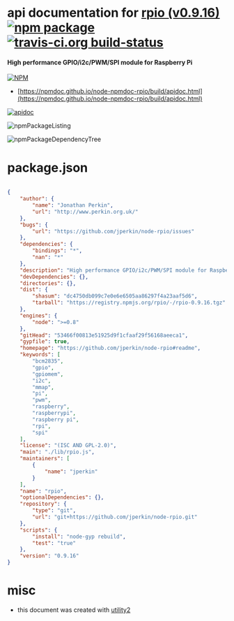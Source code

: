 # api documentation for  [rpio (v0.9.16)](https://github.com/jperkin/node-rpio#readme)  [![npm package](https://img.shields.io/npm/v/npmdoc-rpio.svg?style=flat-square)](https://www.npmjs.org/package/npmdoc-rpio) [![travis-ci.org build-status](https://api.travis-ci.org/npmdoc/node-npmdoc-rpio.svg)](https://travis-ci.org/npmdoc/node-npmdoc-rpio)
#### High performance GPIO/i2c/PWM/SPI module for Raspberry Pi

[![NPM](https://nodei.co/npm/rpio.png?downloads=true&downloadRank=true&stars=true)](https://www.npmjs.com/package/rpio)

- [https://npmdoc.github.io/node-npmdoc-rpio/build/apidoc.html](https://npmdoc.github.io/node-npmdoc-rpio/build/apidoc.html)

[![apidoc](https://npmdoc.github.io/node-npmdoc-rpio/build/screenCapture.buildCi.browser.%252Ftmp%252Fbuild%252Fapidoc.html.png)](https://npmdoc.github.io/node-npmdoc-rpio/build/apidoc.html)

![npmPackageListing](https://npmdoc.github.io/node-npmdoc-rpio/build/screenCapture.npmPackageListing.svg)

![npmPackageDependencyTree](https://npmdoc.github.io/node-npmdoc-rpio/build/screenCapture.npmPackageDependencyTree.svg)



# package.json

```json

{
    "author": {
        "name": "Jonathan Perkin",
        "url": "http://www.perkin.org.uk/"
    },
    "bugs": {
        "url": "https://github.com/jperkin/node-rpio/issues"
    },
    "dependencies": {
        "bindings": "*",
        "nan": "*"
    },
    "description": "High performance GPIO/i2c/PWM/SPI module for Raspberry Pi",
    "devDependencies": {},
    "directories": {},
    "dist": {
        "shasum": "dc4750db099c7e0e6e6505aa86297f4a23aaf5d6",
        "tarball": "https://registry.npmjs.org/rpio/-/rpio-0.9.16.tgz"
    },
    "engines": {
        "node": ">=0.8"
    },
    "gitHead": "53466f00813e51925d9f1cfaaf29f56168aeeca1",
    "gypfile": true,
    "homepage": "https://github.com/jperkin/node-rpio#readme",
    "keywords": [
        "bcm2835",
        "gpio",
        "gpiomem",
        "i2c",
        "mmap",
        "pi",
        "pwm",
        "raspberry",
        "raspberrypi",
        "raspberry pi",
        "rpi",
        "spi"
    ],
    "license": "(ISC AND GPL-2.0)",
    "main": "./lib/rpio.js",
    "maintainers": [
        {
            "name": "jperkin"
        }
    ],
    "name": "rpio",
    "optionalDependencies": {},
    "repository": {
        "type": "git",
        "url": "git+https://github.com/jperkin/node-rpio.git"
    },
    "scripts": {
        "install": "node-gyp rebuild",
        "test": "true"
    },
    "version": "0.9.16"
}
```



# misc
- this document was created with [utility2](https://github.com/kaizhu256/node-utility2)
